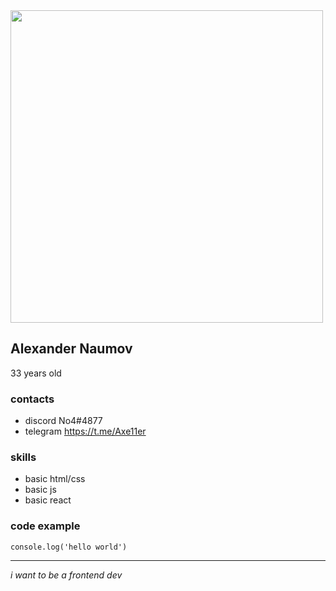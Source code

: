 <img src="https://sun9-18.userapi.com/impf/c836524/v836524892/15494/8WqWVBieflM.jpg?size=432x720&quality=96&sign=aa414435d9ce6f1f4082278b84855413&type=album" height="500">

**Alexander Naumov**
---
33 years old

### contacts
- discord No4#4877
- telegram https://t.me/Axe11er

### skills

- basic html/css
- basic js
- basic react

### code example

`console.log('hello world')`

---
*i want to be a frontend dev*
